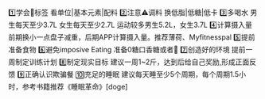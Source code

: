 1️⃣学会👀标签
看单位|基本元素|配料
2️⃣注意⚠️调料
换低脂|低糖|低卡
3️⃣多喝水
男生每天至少3.7L
女生每天至少2.7L
运动较多男生5.2L，女生3.7L
4️⃣计算摄入量
前期换小一点盘子减重，后期APP计算摄入量。推荐薄荷、Myfitnesspal
5️⃣提前准备食物
6️⃣避免imposive Eating
准备0糖口香糖或者🍵
7️⃣创造好的环境
提前一周制定训练计划
8️⃣制定现实目标
建议一周1~2斤，达到后给自己奖励,形成正面反馈
9️⃣正确认识欺骗餐
🔟充足的睡眠
建议每天睡至少5个周期，每个周期1.5小时，参考书籍推荐《睡眠革命》[doge]